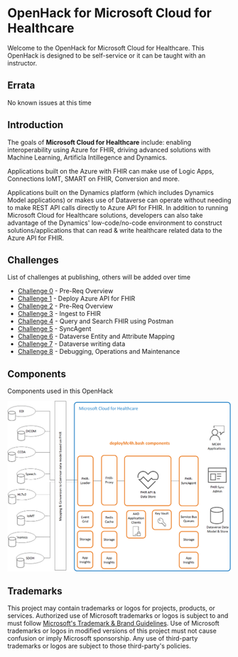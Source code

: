 # OpenHack for Microsoft Cloud for Healthcare 
Welcome to the OpenHack for Microsoft Cloud for Healthcare.  This OpenHack is designed to be self-service or it can be taught with an instructor.   

## Errata 
No known issues at this time 

## Introduction
The goals of  **Microsoft Cloud for Healthcare** include: enabling interoperability using Azure for FHIR, driving advanced solutions with Machine Learning, Artificla Intillegence and Dynamics.  

Applications built on the Azure with FHIR can make use of Logic Apps, Connections IoMT, SMART on FHIR, Conversion and more.   

Applications built on the Dynamics platform (which includes Dynamics Model applications) or makes use of Dataverse can operate without needing to make REST API calls directly to Azure API for FHIR.  In addition to running Microsoft Cloud for Healthcare solutions, developers can also take advantage of the Dynamics' low-code/no-code environment to construct solutions/applications that can read & write healthcare related data to the Azure API for FHIR.

## Challenges  
List of challenges at publishing, others will be added over time 

- [Challenge 0](Challenge-0/Readme.md) - Pre-Req Overview
- [Challenge 1](Challenge-1/Readme.md) - Deploy Azure API for FHIR
- [Challenge 2](Challenge-2/Readme.md) - Pre-Req Overview
- [Challenge 3](Challenge-3/Readme.md) - Ingest to FHIR
- [Challenge 4](Challenge-4/Readme.md) - Query and Search FHIR using Postman 
- [Challenge 5](Challenge-5/Readme.md) - SyncAgent 
- [Challenge 6](Challenge-6/Readme.md) - Dataverse Entity and Attribute Mapping 
- [Challenge 7](Challenge-7/Readme.md) - Dataverse writing data
- [Challenge 8](Challenge-8/Readme.md) - Debugging, Operations and Maintenance 


## Components  
Components used in this OpenHack 

![component deployment](/docs/assets/images/architecture/BigPicture.png)







## Trademarks

This project may contain trademarks or logos for projects, products, or services. Authorized use of Microsoft 
trademarks or logos is subject to and must follow 
[Microsoft's Trademark & Brand Guidelines](https://www.microsoft.com/en-us/legal/intellectualproperty/trademarks/usage/general).
Use of Microsoft trademarks or logos in modified versions of this project must not cause confusion or imply Microsoft sponsorship.
Any use of third-party trademarks or logos are subject to those third-party's policies.
